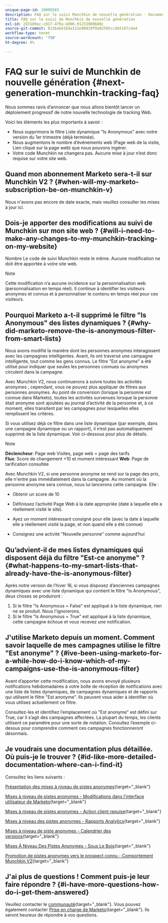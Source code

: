 ```yaml
---
unique-page-id: 10096583
description: FAQ sur le suivi Munchkin de nouvelle génération - Documents Marketo - Documentation du produit
title: FAQ sur le suivi de Munchkin de nouvelle génération
exl-id: 283189ac-c817-479a-b896-91233980608c
source-git-commit: 813bab6169a121e90919f9a02505ccde5167cda4
workflow-type: tm+mt
source-wordcount: '750'
ht-degree: 0%

---
```


# FAQ sur le suivi de Munchkin de nouvelle génération {#next-generation-munchkin-tracking-faq}

Nous sommes ravis d’annoncer que nous allons bientôt lancer un déploiement progressif de notre nouvelle technologie de tracking Web.

Voici les éléments les plus importants à savoir :

* Nous supprimons le filtre Liste dynamique &quot;Is Anonymous&quot; avec notre version du 1er trimestre (déjà terminée).
* Nous augmentons le nombre d’événements web (Page web de la visite, Lien cliqué sur la page web) que nous pouvons ingérer.
* Votre code Munchkin ne changera pas. Aucune mise à jour n’est donc requise sur votre site web.

## Quand mon abonnement Marketo sera-t-il sur Munchkin V2 ? {#when-will-my-marketo-subscription-be-on-munchkin-v}

Nous n&#39;avons pas encore de date exacte, mais veuillez consulter les mises à jour ici.

## Dois-je apporter des modifications au suivi de Munchkin sur mon site web ? {#will-i-need-to-make-any-changes-to-my-munchkin-tracking-on-my-website}

Nombre Le code de suivi Munchkin reste le même. Aucune modification ne doit être apportée à votre site web.

>[!NOTE]
>
>Cette modification n’a aucune incidence sur la personnalisation web (personnalisation en temps réel). Il continue à identifier les visiteurs anonymes et connus et à personnaliser le contenu en temps réel pour ces visiteurs.

## Pourquoi Marketo a-t-il supprimé le filtre &quot;Is Anonymous&quot; des listes dynamiques ? {#why-did-marketo-remove-the-is-anonymous-filter-from-smart-lists}

Nous avons modifié la manière dont les personnes anonymes interagissent avec les campagnes intelligentes. Avant, ils ont traversé une campagne intelligente, tout comme les gens connus. Le filtre &quot;Est anonyme&quot; a été utilisé pour indiquer que seules les personnes connues ou anonymes circulent dans la campagne.

Avec Munchkin V2, nous continuerons à suivre toutes les activités anonymes ; cependant, vous ne pouvez plus appliquer de filtres aux personnes anonymes. Au point de conversion (lorsque la personne est connue dans Marketo), toutes les activités survenues lorsque la personne était anonyme sont ajoutées au journal d’activité de la personne et, à ce moment, elles transitent par les campagnes pour lesquelles elles remplissent les critères.

Si vous utilisez déjà ce filtre dans une liste dynamique (par exemple, dans une campagne dynamique ou un rapport), il n’est pas automatiquement supprimé de la liste dynamique. Voir ci-dessous pour plus de détails.

>[!NOTE]
>
>**Déclencheur**: Page web Visites, page web = page des tarifs\
>**Flux**: Score de changement +10 et moment intéressant
>**Web**: Page de tarification consultée
>
>Avec Munchkin V2, si une personne anonyme se rend sur la page des prix, elle n&#39;entre pas immédiatement dans la campagne. Au moment où la personne anonyme sera connue, nous lui lancerons cette campagne. Elle :
>
>* Obtenir un score de 10
>
>* Définissez l’activité Page Web à la date appropriée (date à laquelle elle a réellement visité le site).
>
>* Ayez un moment intéressant consigné pour elle (avec la date à laquelle elle a réellement visité la page, et non quand elle a été connue)
>
>* Consignez une activité &quot;Nouvelle personne&quot; comme aujourd’hui


## Qu’advient-il de mes listes dynamiques qui disposent déjà du filtre &quot;Est-ce anonyme&quot; ? {#what-happens-to-my-smart-lists-that-already-have-the-is-anonymous-filter}

Après notre version de l’hiver 16, si vous disposez d’anciennes campagnes dynamiques avec une liste dynamique qui contient le filtre &quot;Is Anonymous&quot;, deux choses se produiront :

1. Si le filtre &quot;Is Anonymous = False&quot; est appliqué à la liste dynamique, rien ne se produit. Nous l&#39;ignorerons.
1. Si le filtre &quot;Is Anonymous = True&quot; est appliqué à la liste dynamique, cette campagne échoue et vous recevez une notification.

## J&#39;utilise Marketo depuis un moment. Comment savoir laquelle de mes campagnes utilise le filtre &quot;Est anonyme&quot; ? {#ive-been-using-marketo-for-a-while-how-do-i-know-which-of-my-campaigns-use-the-is-anonymous-filter}

Avant d’apporter cette modification, nous avons envoyé plusieurs notifications hebdomadaires à votre boîte de réception de notifications avec une liste de listes dynamiques, de campagnes dynamiques et de rapports qui utilisent le filtre &quot;Est anonyme&quot;. Ils peuvent vous aider à identifier où vous utilisez actuellement ce filtre.

Consultez-les et identifiez l’emplacement où &quot;Est anonyme&quot; est défini sur True, car il s’agit des campagnes affectées. La plupart du temps, les clients utilisent ce paramètre pour une sorte de notation. Consultez l’exemple ci-dessus pour comprendre comment ces campagnes fonctionneront désormais.

## Je voudrais une documentation plus détaillée. Où puis-je le trouver ? {#id-like-more-detailed-documentation-where-can-i-find-it}

Consultez les liens suivants :

[Présentation des mises à niveau de pistes anonymes](https://nation.marketo.com/docs/DOC-2937){target=&quot;_blank&quot;}

[Mises à niveau de pistes anonymes - Modifications dans l’interface utilisateur de Marketo](https://nation.marketo.com/docs/DOC-2938){target=&quot;_blank&quot;}

[Mises à niveau de pistes anonymes - Action client requise](https://nation.marketo.com/docs/DOC-2939){target=&quot;_blank&quot;}

[Mises à niveau des pistes anonymes - Rapports Analytics](https://nation.marketo.com/docs/DOC-2940){target=&quot;_blank&quot;}

[Mises à niveau de piste anonymes - Calendrier des versions](https://nation.marketo.com/docs/DOC-2961){target=&quot;_blank&quot;}

[Mises À Niveau Des Pistes Anonymes - Sous Le Bois](https://nation.marketo.com/docs/DOC-2962){target=&quot;_blank&quot;}

[Promotion de pistes anonymes vers le prospect connu - Comportement Munchkin V2](https://nation.marketo.com/docs/DOC-2963){target=&quot;_blank&quot;}

## J&#39;ai plus de questions ! Comment puis-je leur faire répondre ? {#i-have-more-questions-how-do-i-get-them-answered}

Veuillez contacter le [communauté](https://nation.marketo.com/){target=&quot;_blank&quot;}. Vous pouvez également contacter [Prise en charge de Marketo](https://nation.marketo.com/t5/Support/ct-p/Support){target=&quot;_blank&quot;}. Ils seront heureux de répondre à vos questions.
